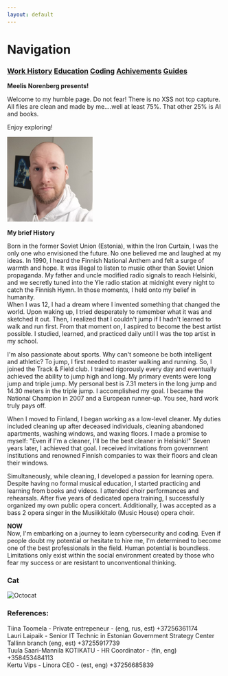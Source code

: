```yaml
---
layout: default
---
```




# Navigation<br>
### **[Work History](WorkHistory.md)   [Education](Education.md)   [Coding](Coding.md)   [Achivements](Achivements.md)   [Guides](Guides.md)**<br>


**Meelis Norenberg presents!**<br>

 Welcome to my humble page. Do not fear! There is no XSS not tcp capture.
 All files are clean and made by me....well at least 75%. That other 25% is AI and books.

 Enjoy exploring!<br>

![Memyselfnme](Meelis_Norenberg_pic_small.png)






**My brief History**<br>

Born in the former Soviet Union (Estonia), within the Iron Curtain, I was the only one who envisioned the future. No one believed me and laughed at my ideas. In 1990, I heard the Finnish National Anthem and felt a surge of warmth and hope. It was illegal to listen to music other than Soviet Union propaganda. My father and uncle modified radio signals to reach Helsinki, and we secretly tuned into the Yle radio station at midnight every night to catch the Finnish Hymn. In those moments, I held onto my belief in humanity.<br>
When I was 12, I had a dream where I invented something that changed the world. Upon waking up, I tried desperately to remember what it was and sketched it out. Then, I realized that I couldn't jump if I hadn't learned to walk and run first. From that moment on, I aspired to become the best artist possible. I studied, learned, and practiced daily until I was the top artist in my school.

I'm also passionate about sports. Why can't someone be both intelligent and athletic? To jump, I first needed to master walking and running. So, I joined the Track & Field club. I trained rigorously every day and eventually achieved the ability to jump high and long. My primary events were long jump and triple jump. My personal best is 7.31 meters in the long jump and 14.30 meters in the triple jump. I accomplished my goal. I became the National Champion in 2007 and a European runner-up. You see, hard work truly pays off. <br>

When I moved to Finland, I began working as a low-level cleaner. My duties included cleaning up after deceased individuals, cleaning abandoned apartments, washing windows, and waxing floors. I made a promise to myself: "Even if I'm a cleaner, I'll be the best cleaner in Helsinki!" Seven years later, I achieved that goal. I received invitations from government institutions and renowned Finnish companies to wax their floors and clean their windows.

Simultaneously, while cleaning, I developed a passion for learning opera. Despite having no formal musical education, I started practicing and learning from books and videos. I attended choir performances and rehearsals. After five years of dedicated opera training, I successfully organized my own public opera concert. Additionally, I was accepted as a bass 2 opera singer in the Musiikkitalo (Music House) opera choir.<br>

**NOW**<br>
Now, I'm embarking on a journey to learn cybersecurity and coding. Even if people doubt my potential or hesitate to hire me, I'm determined to become one of the best professionals in the field. Human potential is boundless. Limitations only exist within the social environment created by those who fear my success or are resistant to unconventional thinking.<br>


### Cat

![Octocat](https://github.githubassets.com/images/icons/emoji/octocat.png)

### References:<br>
Tiina Toomela - Private entrepeneur - (eng, rus, est) +37256361174<br>
Lauri Laipaik - Senior IT Technic in Estonian Government Strategy Center Tallinn branch (eng, est) +37255917739 <br>
Tuula Saari-Mannila KOTIKATU - HR Coordinator - (fin, eng) +358453484113 <br>
Kertu Vips - Linora CEO - (est, eng) +37256685839 <br>



